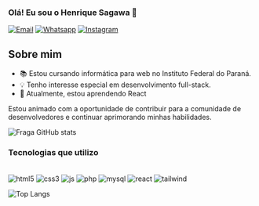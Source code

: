 ### Olá! Eu sou o Henrique Sagawa 👋

[![Email](https://img.shields.io/badge/Gmail-D14836?style=for-the-badge&logo=gmail&logoColor=white)](https://criarmeulink.com.br/u/1705980605)
[![Whatsapp](https://img.shields.io/badge/WhatsApp-25D366?style=for-the-badge&logo=whatsapp&logoColor=white)](https://wa.me/554498050846)
[![Instagram](https://img.shields.io/badge/Instagram-E4405F?style=for-the-badge&logo=instagram&logoColor=white)](https://www.instagram.com/henriquetutomu/)

## Sobre mim
- 📚 Estou cursando informática para web no Instituto Federal do Paraná.
- 💡 Tenho interesse especial em desenvolvimento full-stack.
- 🌱 Atualmente, estou aprendendo React

Estou animado com a oportunidade de contribuir para a comunidade de desenvolvedores e continuar aprimorando minhas habilidades.

![Fraga GitHub stats](https://github-readme-stats.vercel.app/api?username=HenriqueSagawa&show_icons=true&theme=radical)

### Tecnologias que utilizo

<div style="display: inline-block"> <br/>
    <img align="center" alt="html5" src="https://img.shields.io/badge/HTML5-E34F26?style=for-the-badge&logo=html5&logoColor=white">
    <img align="center" alt="css3" src="https://img.shields.io/badge/CSS3-1572B6?style=for-the-badge&logo=css3&logoColor=white">
    <img align="center" alt="js" src="https://img.shields.io/badge/JavaScript-F7DF1E?style=for-the-badge&logo=javascript&logoColor=black">
    <img align="center" alt="php" src="https://img.shields.io/badge/PHP-777BB4?style=for-the-badge&logo=php&logoColor=white"> 
    <img align="center" alt="mysql" src="https://img.shields.io/badge/MySQL-00000F?style=for-the-badge&logo=mysql&logoColor=white">
    <img align="center" alt="react" src="https://img.shields.io/badge/React-20232A?style=for-the-badge&logo=react&logoColor=61DAFB">
    <img align="center" alt="tailwind" src="https://img.shields.io/badge/Tailwind_CSS-38B2AC?style=for-the-badge&logo=tailwind-css&logoColor=white">
</div>

<br>

![Top Langs](https://github-readme-stats.vercel.app/api/top-langs/?username=HenriqueSagawa&langs_count=8)
